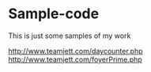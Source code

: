 # Sample-code

This is just some samples of my work

http://www.teamjett.com/daycounter.php
http://www.teamjett.com/foyerPrime.php



